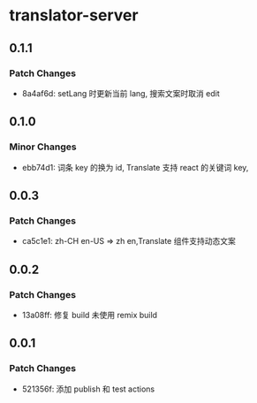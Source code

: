 # translator-server

## 0.1.1

### Patch Changes

- 8a4af6d: setLang 时更新当前 lang, 搜索文案时取消 edit

## 0.1.0

### Minor Changes

- ebb74d1: 词条 key 的换为 id, Translate 支持 react 的关键词 key,

## 0.0.3

### Patch Changes

- ca5c1e1: zh-CH en-US => zh en,Translate 组件支持动态文案

## 0.0.2

### Patch Changes

- 13a08ff: 修复 build 未使用 remix build

## 0.0.1

### Patch Changes

- 521356f: 添加 publish 和 test actions
